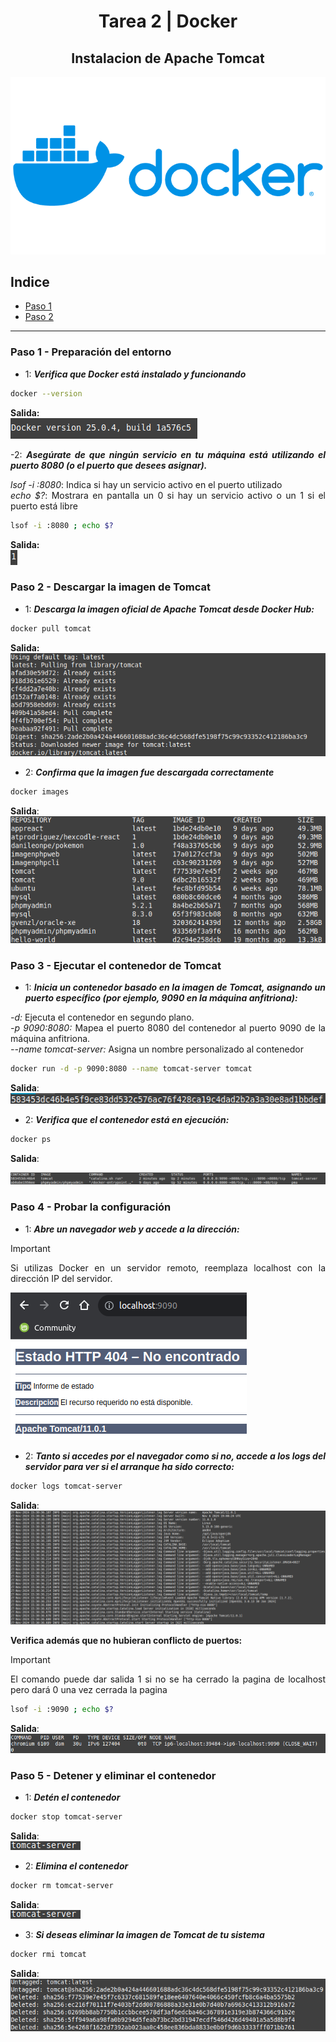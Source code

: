 <div align="center">

# **Tarea 2 | Docker**
## **Instalacion de Apache Tomcat**
  <img src="../img/docker-logo.png" alt="logo-docker.png"/>

</div>

<div align="justify">

## Indice
- [Paso 1](#1)
- [Paso 2](#2)

___

### Paso 1 - Preparación del entorno <a name="1"></a>
- 1: ***Verifica que Docker está instalado y funcionando***
```bash
docker --version
```

**Salida:**   
  <img src="../img/tarea2/Paso1-1.png" alt="paso1.png"/>

-2: ***Asegúrate de que ningún servicio en tu máquina está utilizando el puerto 8080 (o el puerto que desees asignar).***

*lsof -i :8080*: Indica si hay un servicio activo en el puerto utilizado  
*echo $?*: Mostrara en pantalla un 0 si hay un servicio activo o un 1 si el puerto está libre

```bash
lsof -i :8080 ; echo $?
```

**Salida:**   
  <img src="../img/tarea2/Paso1-2.png" alt="Paso1-2.png"/>


### Paso 2 - Descargar la imagen de Tomcat <a name="2"></a>
- 1: ***Descarga la imagen oficial de Apache Tomcat desde Docker Hub:***

```bash
docker pull tomcat
```

**Salida:**   
  <img src="../img/tarea2/Paso2-1.png" alt="Paso2-1.png"/>

- 2: ***Confirma que la imagen fue descargada correctamente***   

```bash
docker images
```

**Salida**:   
  <img src="../img/tarea2/Paso2-2.png" alt="Paso2-2.png"/>

### Paso 3 - Ejecutar el contenedor de Tomcat <a name="3"></a>
- 1: ***Inicia un contenedor basado en la imagen de Tomcat, asignando un puerto específico (por ejemplo, 9090 en la máquina anfitriona):***

*-d:* Ejecuta el contenedor en segundo plano.   
*-p 9090:8080:* Mapea el puerto 8080 del contenedor al puerto 9090 de la máquina anfitriona.   
*--name tomcat-server:* Asigna un nombre personalizado al contenedor   
```bash
docker run -d -p 9090:8080 --name tomcat-server tomcat
```

**Salida**:   
  <img src="../img/tarea2/Paso3-1.png" alt="Paso3-1.png"/>

- 2: ***Verifica que el contenedor está en ejecución:***

```bash
docker ps
```

**Salida**:

  <img src="../img/tarea2/Paso3-2.png" alt="Paso3-2.png"/>

### Paso 4 - Probar la configuración <a name="4"></a>
- 1: ***Abre un navegador web y accede a la dirección:***  

> [!IMPORTANT]  
> Si utilizas Docker en un servidor remoto, reemplaza localhost con la dirección IP del servidor.

  <img src="../img/tarea2/Paso4-1.png" alt="Paso4-1.png"/>   


- 2: ***Tanto si accedes por el navegador como si no, accede a los logs del servidor para ver si el arranque ha sido correcto:***

```bash
docker logs tomcat-server
```

**Salida**:
  <img src="../img/tarea2/Paso4-2.png" alt="Paso4-2.png"/>

**Verifica además que no hubieran conflicto de puertos:**
> [!IMPORTANT]  
> El comando puede dar salida 1 si no se ha cerrado la pagina de localhost pero dará 0 una vez cerrada la pagina

```bash
lsof -i :9090 ; echo $?
```

**Salida**:
  <img src="../img/tarea2/Paso4-3.png" alt="Paso4-3.png"/>

### Paso 5 - Detener y eliminar el contenedor <a name="5"></a>
- 1: ***Detén el contenedor***
```bash
docker stop tomcat-server
```

**Salida**:   
<img src="../img/tarea2/Paso5-1.png" alt="Paso5-1.png"/>

- 2: ***Elimina el contenedor***
```bash
docker rm tomcat-server
```

**Salida**:   
<img src="../img/tarea2/Paso5-1.png" alt="Paso5-1.png"/>

- 3: ***Si deseas eliminar la imagen de Tomcat de tu sistema***
```bash
docker rmi tomcat
```

**Salida**:
<img src="../img/tarea2/Paso5-2.png" alt="Paso5-2.png"/>

</div